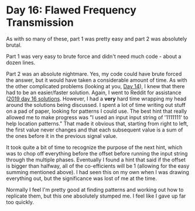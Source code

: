 # Day 16: Flawed Frequency Transmission

As with so many of these, part 1 was pretty easy and part 2 was absolutely brutal.

Part 1 was very easy to brute force and didn't need much code - about a dozen lines.

Part 2 was an absolute nightmare. Yes, my code could have brute forced the answer, but it would have taken a considerable
amount of time. As with the other complicated problems (looking at you, [Day 14](https://github.com/digdon/2019adventofcode/tree/master/day_14)),
I knew that there had to be an easier/faster solution. Again, I went to Reddit for assistance ([2019 day 16 solutions](https://www.reddit.com/r/adventofcode/comments/ebai4g/2019_day_16_solutions/).
However, I had a __very__ hard time wrapping my head around the solutions being discussed. I spent a lot of time writing out stuff
on a pad of paper, looking for patterns I could use. The best hint that really allowed me to make progress was "I used an input
input string of '1111111' to help location patterns." That made it obvious that, starting from right to left, the first value
never changes and that each subsequent value is a sum of the ones before it in the previous signal value.

It took quite a bit of time to recognize the purpose of the next hint, which was to chop off everything before the offset before
running the input string through the multiple phases. Eventually I found a hint that said if the offset is bigger than halfway,
all of the co-efficients will be 1 (allowing for the easy summing mentioned above). I had seen this on my own when I was
drawing everything out, but the significance was lost of me at the time.

Normally I feel I'm pretty good at finding patterns and working out how to replicate them, but this one absolutely stumped me.
I feel like I gave up far too quickly.
